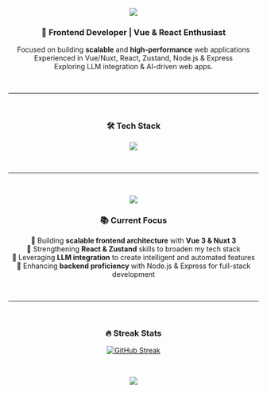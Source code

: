 <!-- 상단 배너 -->
<p align="center">
  <img src="https://capsule-render.vercel.app/api?type=waving&color=0:6A11CB,100:2575FC&height=200&section=header&text=Hi%20I'm%20SooYeon!👋&fontSize=40&fontColor=ffffff&animation=fadeIn" />
</p>

<!-- 소개 -->
<h3 align="center">🚀 Frontend Developer | Vue & React Enthusiast</h3>
<p align="center">
  Focused on building <b>scalable</b> and <b>high-performance</b> web applications <br/>
  Experienced in Vue/Nuxt, React, Zustand, Node.js & Express <br/>
  Exploring LLM integration & AI-driven web apps.
</p>

<br>


---
<br>


<!-- 기술 스택 아이콘 -->
<h3 align="center">🛠 Tech Stack</h3>
<p align="center">
  <img src="https://skillicons.dev/icons?i=vue,nuxt,react,js,ts,html,css,scss,tailwind,github,nodejs,express,mysql,aws" />
</p>

<br>

---

<br>

<!-- 애니메이션 SVG -->
<p align="center">
  <img src="https://readme-typing-svg.demolab.com?font=Fira+Code&pause=1000&color=2575FC&center=true&vCenter=true&width=600&lines=Frontend+Developer;Lifelong+Learner;Vue+%2B+Nuxt+%2B+React;AI+Integration+%26+Automation" />
</p>


<!-- Roadmap -->
<h3 align="center">📚 Current Focus</h3>
<p align="center">
  🔹 Building <b>scalable frontend architecture</b> with <b>Vue 3 & Nuxt 3</b> <br/>
  🔹 Strengthening <b>React & Zustand</b> skills to broaden my tech stack <br/>
  🔹 Leveraging <b>LLM integration</b> to create intelligent and automated features <br/>
  🔹 Enhancing <b>backend proficiency</b> with Node.js & Express for full-stack development
</p>
<br>

---
<br>
<!-- 애니메이션 커밋 그래프 -->
<h3 align="center">🔥 Streak Stats</h3>
<p align="center">
  <a align="center" href="https://git.io/streak-stats"><img src="https://github-readme-streak-stats-eight.vercel.app/?user=oodhmo&theme=tokyonight" alt="GitHub Streak" /></a>
</p>

<br>

<!-- 푸터 애니메이션 -->
<p align="center">
  <img src="https://capsule-render.vercel.app/api?type=waving&color=0:2575FC,100:6A11CB&height=100&section=footer"/>
</p>
